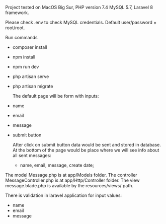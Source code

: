 Project tested on MacOS Big Sur, PHP version 7.4 MySQL 5.7, Laravel 8 framework.

Please check .env to check MySQL credentials. Default user/password = root/root.

Run commands
- composer install
- npm install
- npm run dev
- php artisan serve
- php artisan migrate 

  
  The default page will be form with inputs:
  
- name
- email
- message
- submit button
  
  After click on submit button data would be sent and stored in database.
  At the bottom of the page would be place where we will see info about all sent messages:
    - name, email, message, create date;
    
The model Message.php is at app/Models folder.
The controller MessageController.php is at app/Http/Controller folder.
The view message.blade.php is available by the resources/views/ path.
      
There is validation in laravel application for input values:
- name
- email
- message


